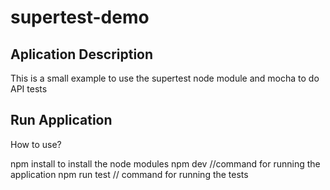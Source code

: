 # supertest-demo
## Aplication Description
This is a small example to use the supertest node module and mocha to do API tests

## Run Application
How to use?

npm install to install the node modules
npm dev   //command for running the application
npm run test   // command for running the tests

